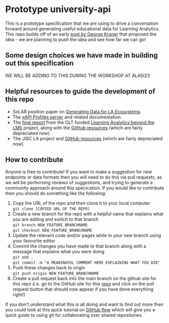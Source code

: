 # Prototype university-api

This is a prototype specification that we are using to drive a conversation forward around generating useful educational data for Learning Analytics. This repo builds off of an early [post by George Kroner](https://edutechnica.com/2015/06/09/flipping-the-model-the-campus-api/) that proposed the idea - we are planning to push the idea and see how far we can go! 

## Some design choices we have made in building out this specification

WE WILL BE ADDING TO THIS DURING THE WORKSHOP AT ALASI23

## Helpful resources to guide the development of this repo

- SoLAR position paper on [Generating Data for LA Ecosystems](https://www.solaresearch.org/wp-content/uploads/2020/09/SoLAR_Position-Paper_2020_09.pdf).
- The [xAPI Profiles server](https://profiles.adlnet.gov/) and related documentation.
- The [final report](https://ltr.edu.au/vufind/Record/365945/Description?print=1) from the OLT funded [Learning Analytics beyond the LMS](https://beyondlms.org/) project, along with the [GitHub resources](https://beyondlms.org/tools/LA-API/) (which are fairly depreciated now).
- The JISC LA project and [GitHub resources](https://github.com/jiscdev) (which are fairly depreciated now).


## How to contribute

Anyone is free to contribute! If you want to make a suggestion for new endpoints or data formats then you will need to do this via pull requests, as we will be performing reviews of suggestions, and trying to generate a community approach around this specication. If you would like to contribute then you should do something like the following:

1. Copy the URL of the repo and then clone it to your local computer  
    `git clone [COPIED URL OF THE REPO]`
1. Create a new branch for the repo with a helpful name that explains what you are adding and switch to that branch  
    `git branch NEW_FEATURE_BRANCHNAME`  
    `git checkout NEW_FEATURE_BRANCHNAME`  
1. Update the relevant code and/or pages while in your new branch using your favourite editor
1. Commit the changes you have made to that branch along with a message that explains what you were doing  
    `git add .`  
    `git commit -m "A MEANINGFUL COMMENT HERE EXPLAINING WHAT YOU DID"`  
1. Push these changes back to origin   
    `git push origin NEW_FEATURE_BRANCHNAME`  
1. Create a pull request back into the main branch on the github site for this repo (i.e. go to the GitHub site for this [repo](https://github.com/uts-cic/university-api) and click on the pull request button that should now appear if you have done everything right!)

If you don't understand what this is all doing and want to find out more then you could look at this quick tutorial on [GitHub flow](https://docs.github.com/en/get-started/quickstart/github-flow) which will give you a quick guide to using git for collaborating over shared repositories.